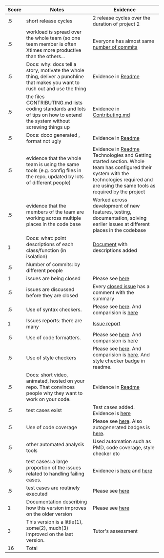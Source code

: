 
|Score|Notes| Evidence|
|-|-----|---------|
|.5| short release cycles|2 release cycles over the duration of project 2|
|.5| workload is spread over the whole team (so one team member is often Xtimes more productive than the others...|Everyone has almost same [number of commits](https://github.com/prithvish-doshi-17/CalBot/pulse)|
|.5|Docs: why: docs tell a story, motivate the whole thing, deliver a punchline that makes you want to rush out and use the thing |Evidence in [Readme](https://github.com/prithvish-doshi-17/CalBot/blob/master/README.md) |
|.5|the files CONTRIBUTING.md lists coding standards and lots of tips on how to extend the system without screwing things up  |Evidence in [Contributing.md](https://github.com/prithvish-doshi-17/CalBot/blob/master/CONTRIBUTING.md) |
|.5|Docs: doco generated , format not ugly  |Evidence in [Readme](https://github.com/prithvish-doshi-17/CalBot/blob/master/README.md) |
|.5|evidence that the whole team is using the same tools (e.g. config files in the repo, updated by lots of different people) |Evidence in [Readme](https://github.com/prithvish-doshi-17/CalBot/blob/master/README.md) Technologies and Getting started section. Whole team has configured their system with the technologies required and are using the same tools as required by the project|
|.5|evidence that the members of the team are working across multiple places in the code base |Worked across development of new features, testing, documentation, solving earlier issues at different places in the codebase |
|1|Docs: what: point descriptions of each class/function (in isolation)  |[Document](https://github.com/prithvish-doshi-17/CalBot/blob/master/docs/Function%20Description.md) with descriptions added|
|.5|Number of commits: by different people  ||
|1|issues are being closed |Please see [here](https://github.com/prithvish-doshi-17/CalBot/issues?q=is%3Aissue+is%3Aclosed)|
|.5|issues are discussed before they are closed |Every [closed issue](https://github.com/prithvish-doshi-17/CalBot/issues?q=is%3Aissue+is%3Aclosed) has a comment with the summary|
|.5|Use of syntax checkers. |Please see [here](https://github.com/prithvish-doshi-17/CalBot/blob/master/pom.xml). And comparision is [here](https://github.com/prithvish-doshi-17/CalBot/blob/master/reports/se%20checkers.pdf)|
|1|Issues reports: there are many  |[Issue report](https://github.com/prithvish-doshi-17/CalBot/blob/master/reports/Issue%20report.txt)|
|.5|Use of code formatters. |Please see [here](https://github.com/prithvish-doshi-17/CalBot/blob/master/pom.xml). And comparision is [here](https://github.com/prithvish-doshi-17/CalBot/blob/master/reports/se%20checkers.pdf)|
|.5|Use of style checkers |Please see [here](https://github.com/prithvish-doshi-17/CalBot/blob/master/pom.xml). And comparision is [here](https://github.com/prithvish-doshi-17/CalBot/blob/master/reports/se%20checkers.pdf). And  style checker badge in readme.|
|.5|Docs: short video, animated, hosted on your repo. That convinces people why they want to work on your code. | Evidence in [Readme](https://github.com/prithvish-doshi-17/CalBot/blob/master/README.md)|
|.5|test cases exist  |Test cases added. Evidence is [here](https://github.com/prithvish-doshi-17/CalBot/tree/master/src/test/java/com/se21/calbot)|
|.5|Use of code coverage  |Please see [here](https://github.com/prithvish-doshi-17/CalBot/blob/master/pom.xml). Also autogenerated badges is [here](https://github.com/prithvish-doshi-17/CalBot/tree/master/badges).|
|.5|other automated analysis tools  |Used automation such as PMD, code coverage, style checker etc|
|.5|test cases:.a large proportion of the issues related to handling failing cases. |Evidence is [here](https://github.com/prithvish-doshi-17/CalBot/issues/15) and [here](https://github.com/prithvish-doshi-17/CalBot/issues/7)|
|.5|test cases are routinely executed |Please see [here](https://github.com/prithvish-doshi-17/CalBot/issues/5)|
|1|Documentation describing how this version improves on the older version|Please see [here](https://github.com/prithvish-doshi-17/CalBot#updates-from-previous-version)| 
|3|This version is a little(1), some(2), much(3) improved on the last version.|Tutor's assessment| 
|16| Total|

